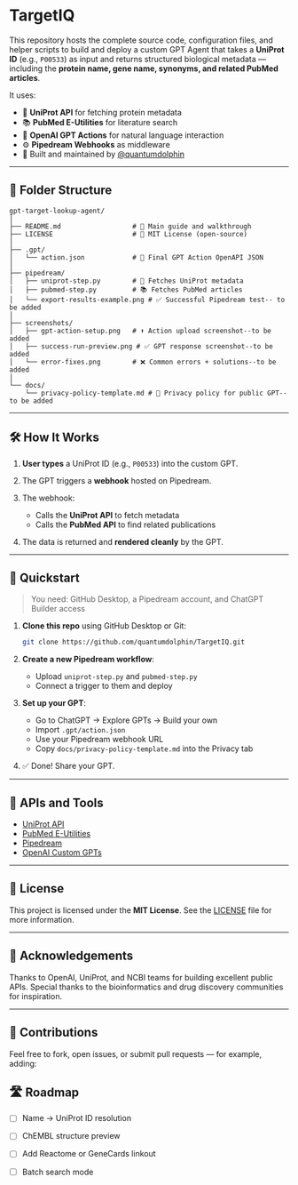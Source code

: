 # TargetIQ

This repository hosts the complete source code, configuration files, and helper scripts to build and deploy a custom GPT Agent that takes a **UniProt ID** (e.g., `P00533`) as input and returns structured biological metadata — including the **protein name, gene name, synonyms, and related PubMed articles**.

It uses:

* 🦠 **UniProt API** for fetching protein metadata
* 📚 **PubMed E-Utilities** for literature search
* 🧠 **OpenAI GPT Actions** for natural language interaction
* ⚙️ **Pipedream Webhooks** as middleware
* 🧪 Built and maintained by [@quantumdolphin](https://github.com/quantumdolphin)

---

## 📁 Folder Structure

```
gpt-target-lookup-agent/
│
├── README.md                  # 📘 Main guide and walkthrough
├── LICENSE                    # 📜 MIT License (open-source)
│
├── .gpt/
│   └── action.json            # 🔧 Final GPT Action OpenAPI JSON
│
├── pipedream/
│   ├── uniprot-step.py        # 🦠 Fetches UniProt metadata
│   ├── pubmed-step.py         # 📚 Fetches PubMed articles
│   └── export-results-example.png # ✅ Successful Pipedream test-- to be added
│
├── screenshots/
│   ├── gpt-action-setup.png   # ⬆️ Action upload screenshot--to be added
│   ├── success-run-preview.png # ✅ GPT response screenshot--to be added
│   └── error-fixes.png        # ❌ Common errors + solutions--to be added
│
└── docs/
    └── privacy-policy-template.md # 🔐 Privacy policy for public GPT--to be added
```

---

## 🛠️ How It Works

1. **User types** a UniProt ID (e.g., `P00533`) into the custom GPT.
2. The GPT triggers a **webhook** hosted on Pipedream.
3. The webhook:

   * Calls the **UniProt API** to fetch metadata
   * Calls the **PubMed API** to find related publications
4. The data is returned and **rendered cleanly** by the GPT.

---

## 🚀 Quickstart

> You need: GitHub Desktop, a Pipedream account, and ChatGPT Builder access

1. **Clone this repo** using GitHub Desktop or Git:

   ```bash
   git clone https://github.com/quantumdolphin/TargetIQ.git
   ```

2. **Create a new Pipedream workflow**:

   * Upload `uniprot-step.py` and `pubmed-step.py`
   * Connect a trigger to them and deploy

3. **Set up your GPT**:

   * Go to ChatGPT → Explore GPTs → Build your own
   * Import `.gpt/action.json`
   * Use your Pipedream webhook URL
   * Copy `docs/privacy-policy-template.md` into the Privacy tab

4. ✅ Done! Share your GPT.

---


## 📀 APIs and Tools

* [UniProt API](https://www.uniprot.org/help/api_queries)
* [PubMed E-Utilities](https://www.ncbi.nlm.nih.gov/books/NBK25501/)
* [Pipedream](https://pipedream.com)
* [OpenAI Custom GPTs](https://platform.openai.com/docs/guides/gpt/custom-gpts)

---

## 📜 License

This project is licensed under the **MIT License**. See the [LICENSE](LICENSE) file for more information.

---

## 🙌 Acknowledgements

Thanks to OpenAI, UniProt, and NCBI teams for building excellent public APIs. Special thanks to the bioinformatics and drug discovery communities for inspiration.

---

## 🌟 Contributions

Feel free to fork, open issues, or submit pull requests — for example, adding:

## 🛣️ Roadmap 

- [ ] Name → UniProt ID resolution
- [ ] ChEMBL structure preview
- [ ] Add Reactome or GeneCards linkout
- [ ] Batch search mode


